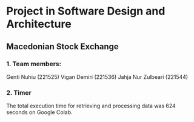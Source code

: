 # Project in Software Design and Architecture
## Macedonian Stock Exchange

### 1. Team members:
Genti Nuhiu (221525)
Vigan Demiri (221536)
Jahja Nur Zulbeari (221544)

### 2. Timer
The total execution time for retrieving and processing data was 624 seconds on Google Colab. 
